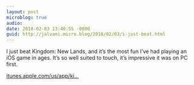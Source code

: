 ```yaml
---
layout: post
microblog: true
audio: 
date: 2018-02-03 13:40:55 -0800
guid: http://jalvani.micro.blog/2018/02/03/i-just-beat.html
---
```

I just beat Kingdom: New Lands, and it’s the most fun I’ve had playing an iOS game in ages. It’s so well suited to touch, it’s impressive it was on PC first.

[itunes.apple.com/us/app/ki...](https://itunes.apple.com/us/app/kingdom-new-lands/id1118513354?mt=8)
